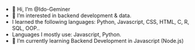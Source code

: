 - 👋 Hi, I’m @Ido-Geminer
- 👀 I’m interested in backend development & data.
- I learned the following languages: Python, Javascript, CSS, HTML, C, R, SQL, OOP..
- Languages I mostly use: Javascript, Python.
- 🌱 I’m currently learning Backend Development in Javascript (Node.js)

<!---
Ido-Geminer/Ido-Geminer is a ✨ special ✨ repository because its `README.md` (this file) appears on your GitHub profile.
You can click the Preview link to take a look at your changes.
--->
